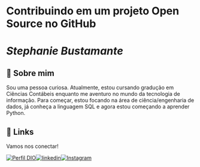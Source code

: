 
# Contribuindo em um projeto Open Source no GitHub

# *Stephanie Bustamante*


## 🚀 Sobre mim

Sou uma pessoa curiosa. Atualmente, estou cursando gradução em Ciências Contábeis enquanto me aventuro no mundo da tecnologia de informação. Para começar, estou focando na área de ciência/engenharia de dados, já conheça a linguagem SQL e agora estou começando a aprender Python.


## 🔗 Links

Vamos nos conectar!

[![Perfil DIO](https://img.shields.io/badge/-Meu%20Perfil%20na%20DIO-30A3DC?style=for-the-badge)](https://web.dio.me/users/stephbustamante)[![linkedin](https://img.shields.io/badge/linkedin-0A66C2?style=for-the-badge&logo=linkedin&logoColor=white)](https://www.linkedin.com/in/stephbustamante)[![Instagram](https://img.shields.io/badge/Instagram-000?style=for-the-badge&logo=instagram)](https://www.instagram.com/steph.bustamante/)


